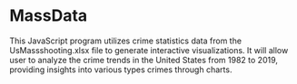 # MassData
This JavaScript program utilizes crime statistics data from the UsMassshooting.xlsx file to generate interactive visualizations. It will allow user to analyze the crime trends in the United States from 1982 to 2019, providing insights into various types crimes through charts.
